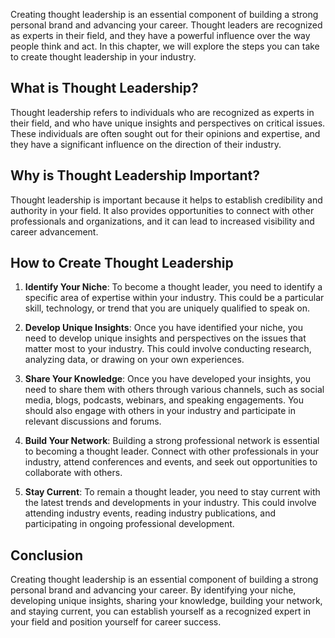 
Creating thought leadership is an essential component of building a strong personal brand and advancing your career. Thought leaders are recognized as experts in their field, and they have a powerful influence over the way people think and act. In this chapter, we will explore the steps you can take to create thought leadership in your industry.

**What is Thought Leadership?**
-------------------------------

Thought leadership refers to individuals who are recognized as experts in their field, and who have unique insights and perspectives on critical issues. These individuals are often sought out for their opinions and expertise, and they have a significant influence on the direction of their industry.

**Why is Thought Leadership Important?**
----------------------------------------

Thought leadership is important because it helps to establish credibility and authority in your field. It also provides opportunities to connect with other professionals and organizations, and it can lead to increased visibility and career advancement.

**How to Create Thought Leadership**
------------------------------------

1. **Identify Your Niche**: To become a thought leader, you need to identify a specific area of expertise within your industry. This could be a particular skill, technology, or trend that you are uniquely qualified to speak on.

2. **Develop Unique Insights**: Once you have identified your niche, you need to develop unique insights and perspectives on the issues that matter most to your industry. This could involve conducting research, analyzing data, or drawing on your own experiences.

3. **Share Your Knowledge**: Once you have developed your insights, you need to share them with others through various channels, such as social media, blogs, podcasts, webinars, and speaking engagements. You should also engage with others in your industry and participate in relevant discussions and forums.

4. **Build Your Network**: Building a strong professional network is essential to becoming a thought leader. Connect with other professionals in your industry, attend conferences and events, and seek out opportunities to collaborate with others.

5. **Stay Current**: To remain a thought leader, you need to stay current with the latest trends and developments in your industry. This could involve attending industry events, reading industry publications, and participating in ongoing professional development.

**Conclusion**
--------------

Creating thought leadership is an essential component of building a strong personal brand and advancing your career. By identifying your niche, developing unique insights, sharing your knowledge, building your network, and staying current, you can establish yourself as a recognized expert in your field and position yourself for career success.
